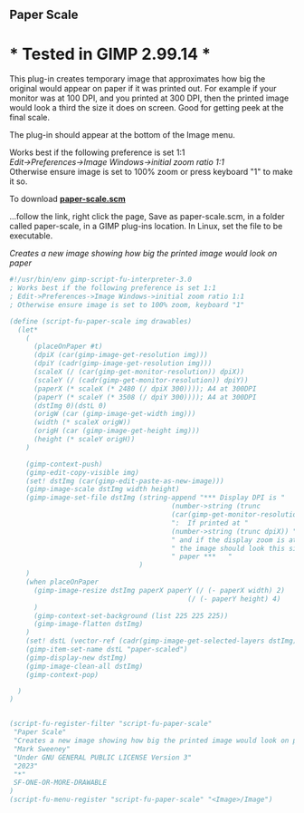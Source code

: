 ## Paper Scale

# * Tested in GIMP 2.99.14 *

This plug-in creates temporary image that approximates how big the original
would appear on paper if it was printed out. For example if your monitor was at
100 DPI, and you printed at 300 DPI, then the printed image would look a third
the size it does on screen. Good for getting peek at the final scale.  
  
The plug-in should appear at the bottom of the Image menu.  
  
Works best if the following preference is set 1:1  
*Edit->Preferences->Image Windows->initial zoom ratio 1:1*  
Otherwise ensure image is set to 100% zoom or press keyboard "1" to make it so.

To download [**paper-scale.scm**](https://raw.githubusercontent.com/script-fu/script-fu.github.io/main/plug-ins/paper-scale/paper-scale.scm)
  
...follow the link, right click the page, Save as paper-scale.scm, in a folder called paper-scale, in a GIMP plug-ins location.  In Linux, set the file to be executable.


*Creates a new image showing how big the printed image would look on paper*

```scheme
#!/usr/bin/env gimp-script-fu-interpreter-3.0
; Works best if the following preference is set 1:1
; Edit->Preferences->Image Windows->initial zoom ratio 1:1
; Otherwise ensure image is set to 100% zoom, keyboard "1"

(define (script-fu-paper-scale img drawables)
  (let*
    (
      (placeOnPaper #t)
      (dpiX (car(gimp-image-get-resolution img))) 
      (dpiY (cadr(gimp-image-get-resolution img)))
      (scaleX (/ (car(gimp-get-monitor-resolution)) dpiX))
      (scaleY (/ (cadr(gimp-get-monitor-resolution)) dpiY))
      (paperX (* scaleX (* 2480 (/ dpiX 300)))); A4 at 300DPI
      (paperY (* scaleY (* 3508 (/ dpiY 300)))); A4 at 300DPI
      (dstImg 0)(dstL 0)
      (origW (car (gimp-image-get-width img)))
      (width (* scaleX origW))
      (origH (car (gimp-image-get-height img)))
      (height (* scaleY origH))
    )

    (gimp-context-push)
    (gimp-edit-copy-visible img)
    (set! dstImg (car(gimp-edit-paste-as-new-image)))
    (gimp-image-scale dstImg width height)
    (gimp-image-set-file dstImg (string-append "*** Display DPI is "
                                        (number->string (trunc 
                                        (car(gimp-get-monitor-resolution))))
                                        ":  If printed at " 
                                        (number->string (trunc dpiX)) " DPI"
                                        " and if the display zoom is at 100% "
                                        " the image should look this size on "
                                        " paper ***   "
                                )
    )
    (when placeOnPaper
      (gimp-image-resize dstImg paperX paperY (/ (- paperX width) 2)
                                            (/ (- paperY height) 4)
      )
      (gimp-context-set-background (list 225 225 225))
      (gimp-image-flatten dstImg)
    )
    (set! dstL (vector-ref (cadr(gimp-image-get-selected-layers dstImg))0))
    (gimp-item-set-name dstL "paper-scaled")
    (gimp-display-new dstImg)
    (gimp-image-clean-all dstImg)
    (gimp-context-pop)

  )
)


(script-fu-register-filter "script-fu-paper-scale"
 "Paper Scale" 
 "Creates a new image showing how big the printed image would look on paper"
 "Mark Sweeney"
 "Under GNU GENERAL PUBLIC LICENSE Version 3"
 "2023"
 "*"
 SF-ONE-OR-MORE-DRAWABLE
)
(script-fu-menu-register "script-fu-paper-scale" "<Image>/Image")


```